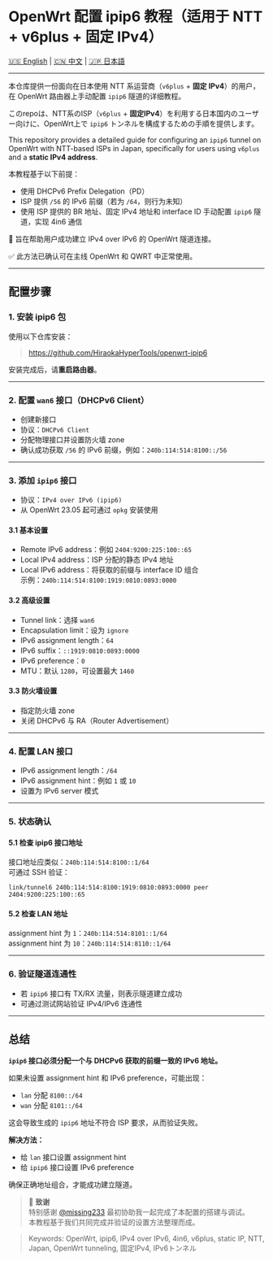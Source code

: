 # OpenWrt 配置 ipip6 教程（适用于 NTT + v6plus + 固定 IPv4）

[🇺🇸 English](./README.md) | [🇨🇳 中文](./zh_CN.md) | [🇯🇵 日本語](./ja_JP.md)

---

本仓库提供一份面向在日本使用 NTT 系运营商（`v6plus` + **固定 IPv4**）的用户，在 OpenWrt 路由器上手动配置 `ipip6` 隧道的详细教程。

このrepoは、NTT系のISP（`v6plus` + **固定IPv4**）を利用する日本国内のユーザー向けに、OpenWrt上で `ipip6` トンネルを構成するための手順を提供します。

This repository provides a detailed guide for configuring an `ipip6` tunnel on OpenWrt with NTT-based ISPs in Japan, specifically for users using `v6plus` and a **static IPv4 address**.

本教程基于以下前提：

- 使用 DHCPv6 Prefix Delegation（PD）
- ISP 提供 `/56` 的 IPv6 前缀（若为 `/64`，则行为未知）
- 使用 ISP 提供的 BR 地址、固定 IPv4 地址和 interface ID 手动配置 `ipip6` 隧道，实现 4in6 通信

📌 旨在帮助用户成功建立 IPv4 over IPv6 的 OpenWrt 隧道连接。

✅ 此方法已确认可在主线 OpenWrt 和 QWRT 中正常使用。

---

## 配置步骤

### 1. 安装 ipip6 包

使用以下仓库安装：

> https://github.com/HiraokaHyperTools/openwrt-ipip6

安装完成后，请**重启路由器**。

---

### 2. 配置 `wan6` 接口（DHCPv6 Client）

- 创建新接口  
- 协议：`DHCPv6 Client`  
- 分配物理接口并设置防火墙 zone  
- 确认成功获取 `/56` 的 IPv6 前缀，例如：`240b:114:514:8100::/56`

---

### 3. 添加 `ipip6` 接口

- 协议：`IPv4 over IPv6 (ipip6)`  
- 从 OpenWrt 23.05 起可通过 `opkg` 安装使用

#### 3.1 基本设置

- Remote IPv6 address：例如 `2404:9200:225:100::65`  
- Local IPv4 address：ISP 分配的静态 IPv4 地址  
- Local IPv6 address：将获取的前缀与 interface ID 组合  
  示例：`240b:114:514:8100:1919:0810:0893:0000`

#### 3.2 高级设置

- Tunnel link：选择 `wan6`  
- Encapsulation limit：设为 `ignore`  
- IPv6 assignment length：`64`  
- IPv6 suffix：`::1919:0810:0893:0000`  
- IPv6 preference：`0`  
- MTU：默认 `1280`，可设置最大 `1460`

#### 3.3 防火墙设置

- 指定防火墙 zone  
- 关闭 DHCPv6 与 RA（Router Advertisement）

---

### 4. 配置 LAN 接口

- IPv6 assignment length：`/64`  
- IPv6 assignment hint：例如 `1` 或 `10`  
- 设置为 IPv6 server 模式

---

### 5. 状态确认

#### 5.1 检查 ipip6 接口地址

接口地址应类似：`240b:114:514:8100::1/64`  
可通过 SSH 验证：

```
link/tunnel6 240b:114:514:8100:1919:0810:0893:0000 peer 2404:9200:225:100::65
```

#### 5.2 检查 LAN 地址

assignment hint 为 `1`：`240b:114:514:8101::1/64`  
assignment hint 为 `10`：`240b:114:514:8110::1/64`

---

### 6. 验证隧道连通性

- 若 `ipip6` 接口有 TX/RX 流量，则表示隧道建立成功  
- 可通过测试网站验证 IPv4/IPv6 连通性

---

## 总结

**`ipip6` 接口必须分配一个与 DHCPv6 获取的前缀一致的 IPv6 地址。**

如果未设置 assignment hint 和 IPv6 preference，可能出现：

- `lan` 分配 `8100::/64`
- `wan` 分配 `8101::/64`

这会导致生成的 `ipip6` 地址不符合 ISP 要求，从而验证失败。

**解决方法：**

- 给 `lan` 接口设置 assignment hint  
- 给 `ipip6` 接口设置 IPv6 preference

确保正确地址组合，才能成功建立隧道。

> 🙏 **致谢**  
> 特别感谢 [@missing233](https://github.com/missing233) 最初协助我一起完成了本配置的搭建与调试。  
> 本教程基于我们共同完成并验证的设置方法整理而成。

> Keywords: OpenWrt, ipip6, IPv4 over IPv6, 4in6, v6plus, static IP, NTT, Japan, OpenWrt tunneling, 固定IPv4, IPv6トンネル